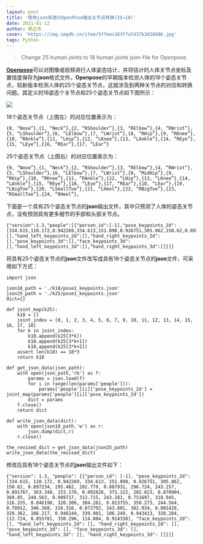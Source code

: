 ```yaml
---
layout: post
title: '使用json库进行OpenPose输出关节点转换(25→18)'
date: 2021-01-12
author: 郑之杰
cover: 'https://img.imgdb.cn/item/5ffeac163ffa7d37b3d18986.jpg'
tags: Python
---
```


> Change 25 human joints to 18 human joints json-file for Openpose.

[**Openpose**](https://github.com/CMU-Perceptual-Computing-Lab/openpose)可以对图像或视频进行人体姿态估计，并将估计的人体关节点坐标及置信度保存为**json**格式文件。**Openpose**的早期版本检测人体的$18$个姿态关节点，较新版本检测人体的$25$个姿态关节点，这就涉及到两种关节点的对应和转换问题。其定义的$18$姿态个关节点和$25$个姿态关节点如下图所示：

![](https://img.imgdb.cn/item/5ffeac163ffa7d37b3d18986.jpg)

$18$个姿态关节点（上图左）的对应位置表示为：

```
{0, “Nose”},{1, “Neck”},{2, “RShoulder”},{3, “RElbow”},{4, “RWrist”},{5, “LShoulder”},{6, “LElbow”},{7, “LWrist”},{8, “RHip”},{9, “RKnee”},{10, “RAnkle”},{11, “LHip”},{12, “LKnee”},{13, “LAnkle”},{14, “REye”},{15, “LEye”},{16, “REar”},{17, “LEar”}
```

$25$个姿态关节点（上图右）的对应位置表示为：

```
{0, “Nose”},{1, “Neck”},{2, “RShoulder”},{3, “RElbow”},{4, “RWrist”},{5, “LShoulder”},{6, “LElbow”},{7, “LWrist”},{8, “MidHip”},{9, “RHip”},{10, “RKnee”},{11, “RAnkle”},{12, “LHip”},{13, “LKnee”},{14, “LAnkle”},{15, “REye”},{16, “LEye”},{17, “REar”},{18, “LEar”},{19, “LBigToe”},{20, “LSmallToe”},{21, “LHeel”},{22, “RBigToe”},{23, “RSmallToe”},{24, “RHeel”},
```

下面是一个具有$25$个姿态关节点的**json**输出文件，其中只预测了人体的姿态关节点，没有预测具有更多细节的手部和头部关节点。

```
{"version":1.3,"people":[{"person_id":[-1],"pose_keypoints_2d":[334.615,110.172,0.942269,334.613,151.898,0.926751,305.862,150.62,0.897234,295.462,202.779,0.887931,296.724,243.257,0.891767,363.348,153.176,0.892826,371.122,202.823,0.870904,369.85,244.563,0.909717,331.982,243.281,0.775034,313.715,243.281,0.751697,318.945,316.335,0.846198,320.306,384.261,0.813755,350.273,244.564,0.78912,346.368,316.316,0.872792,343.801,382.934,0.801428,329.362,106.217,0.946144,339.901,106.249,0.943413,320.284,112.724,0.855781,350.296,114.084,0.914338,343.751,403.811,0.768328,352.928,401.189,0.791169,341.175,389.425,0.666168,318.952,407.683,0.77182,311.122,403.815,0.792562,325.496,390.768,0.684426],"face_keypoints_2d":[],"hand_left_keypoints_2d":[],"hand_right_keypoints_2d":[],"pose_keypoints_3d":[],"face_keypoints_3d":[],"hand_left_keypoints_3d":[],"hand_right_keypoints_3d":[]}]}
```

将具有$25$个姿态关节点的**json**文件改写成具有$18$个姿态关节点的**json**文件，可采用如下方式：

```
import json

json18_path = './k18/pose1_keypoints.json'
json25_path = './k25/pose1_keypoints.json'
dict={}

def joint_map(k25):
    k18 = []
    joint_index = [0, 1, 2, 3, 4, 5, 6, 7, 9, 10, 11, 12, 13, 14, 15, 16, 17, 18]
    for k in joint_index:
        k18.append(k25[3*k])
        k18.append(k25[3*k+1])
        k18.append(k25[3*k+2])
    assert len(k18) == 18*3
    return k18
    
def get_json_data(json_path):
    with open(json_path,'rb') as f:
        params = json.load(f)
        for i in range(len(params['people'])):
            params['people'][i]['pose_keypoints_2d'] = joint_map(params['people'][i]['pose_keypoints_2d'])
        dict = params
    f.close()
    return dict

def write_json_data(dict):
    with open(json18_path,'w') as r:
        json.dump(dict,r)
    r.close()

the_revised_dict = get_json_data(json25_path)
write_json_data(the_revised_dict)
```

修改后具有$18$个姿态关节点的**json**输出文件如下：

```
{"version": 1.3, "people": [{"person_id": [-1], "pose_keypoints_2d": [334.615, 110.172, 0.942269, 334.613, 151.898, 0.926751, 305.862, 150.62, 0.897234, 295.462, 202.779, 0.887931, 296.724, 243.257, 0.891767, 363.348, 153.176, 0.892826, 371.122, 202.823, 0.870904, 369.85, 244.563, 0.909717, 313.715, 243.281, 0.751697, 318.945, 316.335, 0.846198, 320.306, 384.261, 0.813755, 350.273, 244.564, 0.78912, 346.368, 316.316, 0.872792, 343.801, 382.934, 0.801428, 329.362, 106.217, 0.946144, 339.901, 106.249, 0.943413, 320.284, 112.724, 0.855781, 350.296, 114.084, 0.914338], "face_keypoints_2d": [], "hand_left_keypoints_2d": [], "hand_right_keypoints_2d": [], "pose_keypoints_3d": [], "face_keypoints_3d": [], "hand_left_keypoints_3d": [], "hand_right_keypoints_3d": []}]}
```